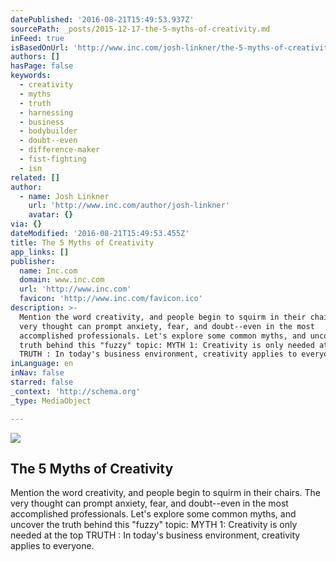 ```yaml
---
datePublished: '2016-08-21T15:49:53.937Z'
sourcePath: _posts/2015-12-17-the-5-myths-of-creativity.md
inFeed: true
isBasedOnUrl: 'http://www.inc.com/josh-linkner/the-5-myths-of-creativity.html'
authors: []
hasPage: false
keywords:
  - creativity
  - myths
  - truth
  - harnessing
  - business
  - bodybuilder
  - doubt--even
  - difference-maker
  - fist-fighting
  - isn
related: []
author:
  - name: Josh Linkner
    url: 'http://www.inc.com/author/josh-linkner'
    avatar: {}
via: {}
dateModified: '2016-08-21T15:49:53.455Z'
title: The 5 Myths of Creativity
app_links: []
publisher:
  name: Inc.com
  domain: www.inc.com
  url: 'http://www.inc.com'
  favicon: 'http://www.inc.com/favicon.ico'
description: >-
  Mention the word creativity, and people begin to squirm in their chairs. The
  very thought can prompt anxiety, fear, and doubt--even in the most
  accomplished professionals. Let's explore some common myths, and uncover the
  truth behind this "fuzzy" topic: MYTH 1: Creativity is only needed at the top
  TRUTH : In today's business environment, creativity applies to everyone.
inLanguage: en
inNav: false
starred: false
_context: 'http://schema.org'
_type: MediaObject

---
```

<article style=""><img src="https://s3-us-west-2.amazonaws.com/the-grid-img/p/e743dcedb7c606a22f5b29d9fe8cd20626e0bca2.jpg" /><h1>The 5 Myths of Creativity</h1><p>Mention the word creativity, and people begin to squirm in their chairs. The very thought can prompt anxiety, fear, and doubt--even in the most accomplished professionals. Let's explore some common myths, and uncover the truth behind this "fuzzy" topic: MYTH 1: Creativity is only needed at the top TRUTH : In today's business environment, creativity applies to everyone.</p></article>